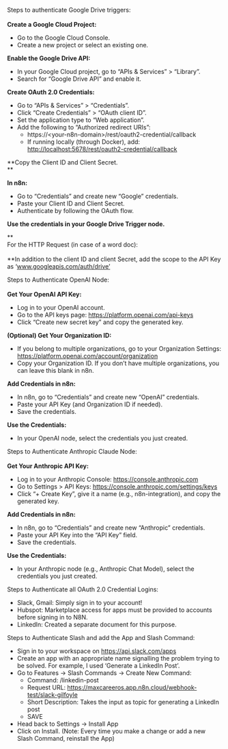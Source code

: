 Steps to authenticate Google Drive triggers:  
<br/>**Create a Google Cloud Project:**

- Go to the Google Cloud Console.
- Create a new project or select an existing one.

**Enable the Google Drive API:**

- In your Google Cloud project, go to “APIs & Services” > “Library”.
- Search for “Google Drive API” and enable it.

**Create OAuth 2.0 Credentials:**

- Go to “APIs & Services” > “Credentials”.
- Click “Create Credentials” > “OAuth client ID”.
- Set the application type to “Web application”.
- Add the following to “Authorized redirect URIs”:
  - https://&lt;your-n8n-domain&gt;/rest/oauth2-credential/callback
  - If running locally (through Docker), add: <http://localhost:5678/rest/oauth2-credential/callback>  

**Copy the Client ID and Client Secret.  
**

**In n8n:**

- Go to “Credentials” and create new “Google” credentials.
- Paste your Client ID and Client Secret.
- Authenticate by following the OAuth flow.  

**Use the credentials in your Google Drive Trigger node.**

**  
For the HTTP Request (in case of a word doc):  
<br/>**In addition to the client ID and client Secret, add the scope to the API Key as ‘www.googleapis.com/auth/drive’

Steps to Authenticate OpenAI Node:  
<br/>**Get Your OpenAI API Key:**

- Log in to your OpenAI account.
- Go to the API keys page: <https://platform.openai.com/api-keys>
- Click “Create new secret key” and copy the generated key.  

**(Optional) Get Your Organization ID:**

- If you belong to multiple organizations, go to your Organization Settings: <https://platform.openai.com/account/organization>
- Copy your Organization ID. If you don’t have multiple organizations, you can leave this blank in n8n.

**Add Credentials in n8n:**

- In n8n, go to “Credentials” and create new “OpenAI” credentials.
- Paste your API Key (and Organization ID if needed).
- Save the credentials.

**Use the Credentials:**

- In your OpenAI node, select the credentials you just created.

Steps to Authenticate Anthropic Claude Node:  
<br/>**Get Your Anthropic API Key:**

- Log in to your Anthropic Console: <https://console.anthropic.com>
- Go to Settings > API Keys: <https://console.anthropic.com/settings/keys>
- Click “+ Create Key”, give it a name (e.g., n8n-integration), and copy the generated key.

**Add Credentials in n8n:**

- In n8n, go to “Credentials” and create new “Anthropic” credentials.
- Paste your API Key into the “API Key” field.
- Save the credentials.

**Use the Credentials:**

- In your Anthropic node (e.g., Anthropic Chat Model), select the credentials you just created.

Steps to Authenticate all OAuth 2.0 Credential Logins:

- Slack, Gmail: Simply sign in to your account!
- Hubspot: Marketplace access for apps must be provided to accounts before signing in to N8N.
- LinkedIn: Created a separate document for this purpose.  

Steps to Authenticate Slash and add the App and Slash Command:

- Sign in to your workspace on <https://api.slack.com/apps>
- Create an app with an appropriate name signalling the problem trying to be solved. For example, I used ‘Generate a LinkedIn Post’.
- Go to Features -> Slash Commands -> Create New Command:
  - Command: /linkedin-post
  - Request URL: <https://maxcareeros.app.n8n.cloud/webhook-test/slack-gilfoyle>
  - Short Description: Takes the input as topic for generating a LinkedIn post
  - SAVE
- Head back to Settings -> Install App
- Click on Install. (Note: Every time you make a change or add a new Slash Command, reinstall the App)
